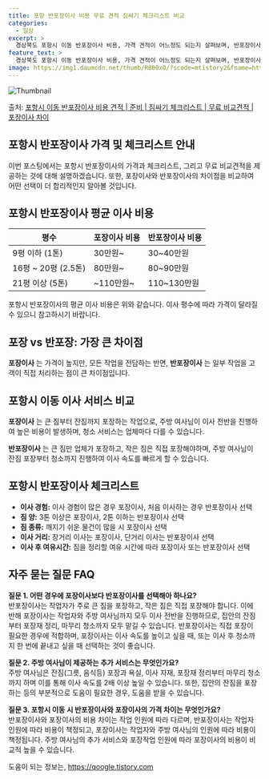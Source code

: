```yaml
---
title: 포항 반포장이사 비용 무료 견적 짐싸기 체크리스트 비교
categories:
  - 일상
excerpt: >
  경상북도 포항시 이동 반포장이사 비용, 가격 견적이 어느정도 되는지 살펴보며, 반포장이사를 준비함에 있어 짐싸기 준비 체크리스트가 무엇인지 보겠습니다. 마지막으로 포장이사와 차이점을 통해 무료 비교견적으로 어떤 것이 더 합리적인 선택인지 공유 드립니다.포항시 이동 포장이사 견적 샘플 보기 👈 클릭포항시 이동 포장이사 가격 살펴보기 👈 클릭포항시 이동 반포장이사 평균 이사 비용평수포항시 이동 평균 이사 비용원룸 이사9평 이하 (1톤)30만원~투룸/쓰리룸 이사16평 ~ 20평 (2.5톤)80만원~쓰리룸 이사21평 (5톤) ~110만원~우리집 무료 이사견적 받기 👈 클릭포장 vs 반포장: 가장 큰 차이점포장이사는 가격이 높지만, 모든 작업을 전담하는 반면, 반포장이사는 일부 작업을 고객이 직접 처리하는 ..
feature_text: >
  경상북도 포항시 이동 반포장이사 비용, 가격 견적이 어느정도 되는지 살펴보며, 반포장이사를 준비함에 있어 짐싸기 준비 체크리스트가 무엇인지 보겠습니다. 마지막으로 포장이사와 차이점을 통해 무료 비교견적으로 어떤 것이 더 합리적인 선택인지 공유 드립니다.포항시 이동 포장이사 견적 샘플 보기 👈 클릭포항시 이동 포장이사 가격 살펴보기 👈 클릭포항시 이동 반포장이사 평균 이사 비용평수포항시 이동 평균 이사 비용원룸 이사9평 이하 (1톤)30만원~투룸/쓰리룸 이사16평 ~ 20평 (2.5톤)80만원~쓰리룸 이사21평 (5톤) ~110만원~우리집 무료 이사견적 받기 👈 클릭포장 vs 반포장: 가장 큰 차이점포장이사는 가격이 높지만, 모든 작업을 전담하는 반면, 반포장이사는 일부 작업을 고객이 직접 처리하는 ..
image: https://img1.daumcdn.net/thumb/R800x0/?scode=mtistory2&fname=https%3A%2F%2Fblog.kakaocdn.net%2Fdn%2FYiYMy%2FbtsHdxImqaw%2FttXiEgYusi0FEXVpRTdIT1%2Fimg.webp
---
```


![Thumbnail](https://img1.daumcdn.net/thumb/R800x0/?scode=mtistory2&fname=https%3A%2F%2Fblog.kakaocdn.net%2Fdn%2FYiYMy%2FbtsHdxImqaw%2FttXiEgYusi0FEXVpRTdIT1%2Fimg.webp)

<p>출처: <a href="https://qoogle.tistory.com/9490" rel="dofollow">포항시 이동 반포장이사 비용 견적 | 준비 | 짐싸기 체크리스트 | 무료 비교견적 | 포장이사 차이</a> </p>

## 포항시 반포장이사 가격 및 체크리스트 안내



이번 포스팅에서는 포항시 반포장이사의 가격과 체크리스트, 그리고 무료 비교견적을 제공하는 것에 대해 설명하겠습니다. 또한, 포장이사와
반포장이사의 차이점을 비교하여 어떤 선택이 더 합리적인지 알아볼 것입니다.



## 포항시 반포장이사 평균 이사 비용

**평수** | **포장이사 비용** | **반포장이사 비용**  
---|---|---  
9평 이하 (1톤) | 30만원~ | 30~40만원  
16평 ~ 20평 (2.5톤) | 80만원~ | 80~90만원  
21평 이상 (5톤) | ~110만원~ | 110~130만원  
  
포항시 반포장이사의 평균 이사 비용은 위와 같습니다. 이사 평수에 따라 가격이 달라질 수 있으니 참고하시기 바랍니다.



## 포장 vs 반포장: 가장 큰 차이점

**포장이사** 는 가격이 높지만, 모든 작업을 전담하는 반면, **반포장이사** 는 일부 작업을 고객이 직접 처리하는 점이 큰
차이점입니다.



## 포항시 이동 이사 서비스 비교

**포장이사** 는 큰 짐부터 잔짐까지 포장하는 작업으로, 주방 여사님이 이사 전반을 진행하여 높은 비용이 발생하며, 청소 서비스는 업체마다
다를 수 있습니다.

**반포장이사** 는 큰 짐만 업체가 포장하고, 작은 짐은 직접 포장해야하며, 주방 여사님이 잔짐 포장부터 청소까지 진행하여 이사 속도를
빠르게 할 수 있습니다.



## 포항시 반포장이사 체크리스트

  * **이사 경험:** 이사 경험이 많은 경우 포장이사, 처음 이사하는 경우 반포장이사 선택
  * **짐 양:** 3톤 이상은 포장이사, 2톤 이하는 반포장이사 선택
  * **짐 종류:** 깨지기 쉬운 물건이 많을 시 포장이사 선택
  * **이사 거리:** 장거리 이사는 포장이사, 단거리 이사는 반포장이사 선택
  * **이사 후 여유시간:** 짐을 정리할 여유 시간에 따라 포장이사 또는 반포장이사 선택



## 자주 묻는 질문 FAQ

**질문 1. 어떤 경우에 포장이사보다 반포장이사를 선택해아 하나요?**  
반포장이사는 작업자가 주로 큰 짐을 포장하고, 작은 짐은 직접 포장해야 합니다. 이에 반해 포장이사는 작업자와 주방 여사님까지 모두 이사
전반을 진행하므로, 집안의 잔짐부터 포장재 정리, 마무리 청소까지 모두 맡길 수 있습니다. 반포장이사는 직접 포장이 필요한 경우에 적합하며,
포장이사는 이사 속도를 높이고 싶을 때, 또는 이사 후 청소까지 한 번에 끝내고 싶을 때 선택하는 것이 좋습니다.

**질문 2. 주방 여사님이 제공하는 추가 서비스는 무엇인가요?**  
주방 여사님은 잔짐(그릇, 음식등) 포장과 욕실, 이사 자재, 포장재 정리부터 마무리 청소까지 하며 이를 통해 이사 속도를 2배 이상 높일
수 있습니다. 또한, 집안의 잔짐을 포장하는 등의 부분적으로 도움이 필요한 경우, 도움을 받을 수 있습니다.

**질문 3. 포항시 이동 시 반포장이사와 포장이사의 가격 차이는 무엇인가요?**  
반포장이사와 포장이사의 비용 차이는 작업 인원에 따라 다르며, 반포장이사는 작업자 인원에 따라 비용이 책정되고, 포장이사는 작업자와 주방
여사님의 인원에 따라 비용이 책정됩니다. 주방 여사님의 추가 서비스와 포장작업 인원에 따라 포장이사의 비용이 비교적 높을 수 있습니다.

 

도움이 되는 정보는, <a href="https://qoogle.tistory.com" rel="dofollow">https://qoogle.tistory.com</a>



